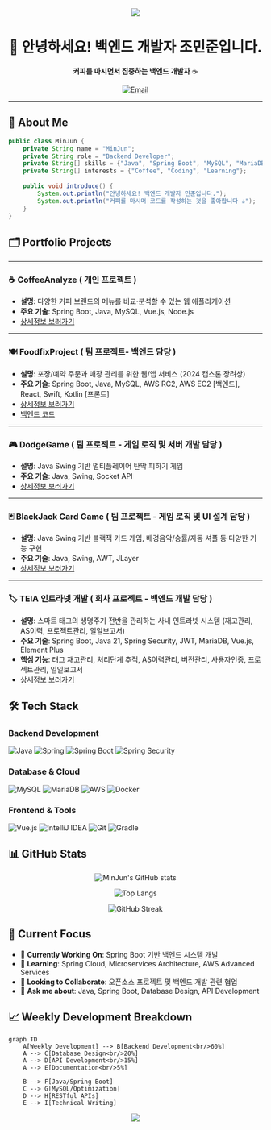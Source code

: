 <div align="center">
<!-- header -->
<img src="https://capsule-render.vercel.app/api?type=waving&color=gradient&height=200&width=2000&section=header&text=MinJun's%20GitHub&fontSize=60&fontAlignY=35&desc=Backend%20Developer%20&descAlignY=55&descAlign=60" />

</div>

<div align="center">

# 👋 안녕하세요! 백엔드 개발자 조민준입니다.

**커피를 마시면서 집중하는 백엔드 개발자** ☕

[![Email](https://img.shields.io/badge/Email-D14836?style=for-the-badge&logo=gmail&logoColor=white)](mailto:simpers@naver.com.com)

</div>

---

## 🚀 About Me

```java
public class MinJun {
    private String name = "MinJun";
    private String role = "Backend Developer";
    private String[] skills = {"Java", "Spring Boot", "MySQL", "MariaDB", "Oracle", "AWS"};
    private String[] interests = {"Coffee", "Coding", "Learning"};
    
    public void introduce() {
        System.out.println("안녕하세요! 백엔드 개발자 민준입니다.");
        System.out.println("커피를 마시며 코드를 작성하는 것을 좋아합니다 ☕");
    }
}
```

## 🗂️ Portfolio Projects

---

### ☕ CoffeeAnalyze ( 개인 프로젝트 )
- **설명**: 다양한 커피 브랜드의 메뉴를 비교·분석할 수 있는 웹 애플리케이션
- **주요 기술**: Spring Boot, Java, MySQL, Vue.js, Node.js
- [상세정보 보러가기](https://github.com/Jominjun1/CoffeeAnalyze)

---

### 🍽️ FoodfixProject ( 팀 프로젝트- 백엔드 담당 )
- **설명**: 포장/예약 주문과 매장 관리를 위한 웹/앱 서비스 (2024 캡스톤 장려상)
- **주요 기술**: Spring Boot, Java, MySQL, AWS RC2, AWS EC2 [백엔드], React, Swift, Kotlin [프론트]
- [상세정보 보러가기](https://github.com/Jominjun1/FoodfixProject)
- [백엔드 코드](https://github.com/Jominjun1/FoodfixProject/tree/spring)

---

### 🎮 DodgeGame ( 팀 프로젝트 - 게임 로직 및 서버 개발 담당 )
- **설명**: Java Swing 기반 멀티플레이어 탄막 피하기 게임
- **주요 기술**: Java, Swing, Socket API
- [상세정보 보러가기](https://github.com/Jominjun1/DodgeGame)

---

### 🃏 BlackJack Card Game ( 팀 프로젝트 - 게임 로직 및 UI 설계 담당 )
- **설명**: Java Swing 기반 블랙잭 카드 게임, 배경음악/승률/자동 셔플 등 다양한 기능 구현
- **주요 기술**: Java, Swing, AWT, JLayer
- [상세정보 보러가기](https://github.com/Jominjun1/BlackJackCardGame)

---

### 🏷️ TEIA 인트라넷 개발 ( 회사 프로젝트 - 백엔드 개발 담당 )
- **설명**: 스마트 태그의 생명주기 전반을 관리하는 사내 인트라넷 시스템 (재고관리, AS이력, 프로젝트관리, 일일보고서)
- **주요 기술**: Spring Boot, Java 21, Spring Security, JWT, MariaDB, Vue.js, Element Plus
- **핵심 기능**: 태그 재고관리, 처리단계 추적, AS이력관리, 버전관리, 사용자인증, 프로젝트관리, 일일보고서
- [상세정보 보러가기](https://github.com/Jominjun1/TAG_DEV)

## 🛠️ Tech Stack

### Backend Development
![Java](https://img.shields.io/badge/Java-ED8B00?style=for-the-badge&logo=openjdk&logoColor=white)
![Spring](https://img.shields.io/badge/Spring-6DB33F?style=for-the-badge&logo=spring&logoColor=white)
![Spring Boot](https://img.shields.io/badge/Spring_Boot-6DB33F?style=for-the-badge&logo=spring-boot&logoColor=white)
![Spring Security](https://img.shields.io/badge/Spring_Security-6DB33F?style=for-the-badge&logo=spring-security&logoColor=white)

### Database & Cloud
![MySQL](https://img.shields.io/badge/MySQL-00000F?style=for-the-badge&logo=mysql&logoColor=white)
![MariaDB](https://img.shields.io/badge/MariaDB-003545?style=for-the-badge&logo=mariadb&logoColor=white)
![AWS](https://img.shields.io/badge/Amazon_AWS-232F3E?style=for-the-badge&logo=amazon-aws&logoColor=white)
![Docker](https://img.shields.io/badge/Docker-2496ED?style=for-the-badge&logo=docker&logoColor=white)

### Frontend & Tools
![Vue.js](https://img.shields.io/badge/Vue.js-4FC08D?style=for-the-badge&logo=vue.js&logoColor=white)
![IntelliJ IDEA](https://img.shields.io/badge/IntelliJ_IDEA-000000.svg?style=for-the-badge&logo=intellij-idea&logoColor=white)
![Git](https://img.shields.io/badge/Git-F05032?style=for-the-badge&logo=git&logoColor=white)
![Gradle](https://img.shields.io/badge/Gradle-02303A?style=for-the-badge&logo=gradle&logoColor=white)

## 📊 GitHub Stats

<div align="center">

![MinJun's GitHub stats](https://github-readme-stats.vercel.app/api?username=Jominjun1&show_icons=true&theme=radical&hide_border=true&bg_color=0D1117&title_color=58A6FF&text_color=8B949E&icon_color=58A6FF)

![Top Langs](https://github-readme-stats.vercel.app/api/top-langs/?username=Jominjun1&layout=compact&theme=radical&hide_border=true&bg_color=0D1117&title_color=58A6FF&text_color=8B949E)

![GitHub Streak](https://github-readme-streak-stats.herokuapp.com/?user=Jominjun1&theme=radical&hide_border=true&background=0D1117&stroke=58A6FF&ring=58A6FF&fire=58A6FF&currStreakNum=8B949E&currStreakLabel=58A6FF&sideNums=8B949E&sideLabels=58A6FF&dates=8B949E)

</div>

## 🎯 Current Focus

- 🔭 **Currently Working On**: Spring Boot 기반 백엔드 시스템 개발
- 🌱 **Learning**: Spring Cloud, Microservices Architecture, AWS Advanced Services
- 👯 **Looking to Collaborate**: 오픈소스 프로젝트 및 백엔드 개발 관련 협업
- 💬 **Ask me about**: Java, Spring Boot, Database Design, API Development

## 📈 Weekly Development Breakdown

```mermaid
graph TD
    A[Weekly Development] --> B[Backend Development<br/>60%]
    A --> C[Database Design<br/>20%]
    A --> D[API Development<br/>15%]
    A --> E[Documentation<br/>5%]
    
    B --> F[Java/Spring Boot]
    C --> G[MySQL/Optimization]
    D --> H[RESTful APIs]
    E --> I[Technical Writing]
```

<div align="center">
<!-- footer -->
<img src="https://capsule-render.vercel.app/api?type=waving&color=gradient&height=150&section=footer" />

</div>

